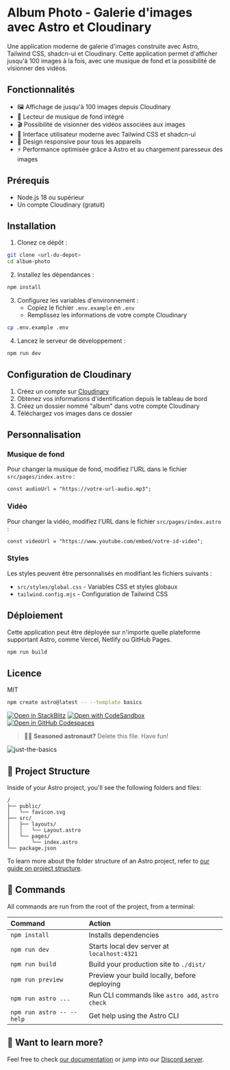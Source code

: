 # Album Photo - Galerie d'images avec Astro et Cloudinary

Une application moderne de galerie d'images construite avec Astro, Tailwind CSS, shadcn-ui et Cloudinary. Cette application permet d'afficher jusqu'à 100 images à la fois, avec une musique de fond et la possibilité de visionner des vidéos.

## Fonctionnalités

- 🖼️ Affichage de jusqu'à 100 images depuis Cloudinary
- 🎵 Lecteur de musique de fond intégré
- 🎬 Possibilité de visionner des vidéos associées aux images
- 🎨 Interface utilisateur moderne avec Tailwind CSS et shadcn-ui
- 📱 Design responsive pour tous les appareils
- ⚡ Performance optimisée grâce à Astro et au chargement paresseux des images

## Prérequis

- Node.js 18 ou supérieur
- Un compte Cloudinary (gratuit)

## Installation

1. Clonez ce dépôt :
```bash
git clone <url-du-depot>
cd album-photo
```

2. Installez les dépendances :
```bash
npm install
```

3. Configurez les variables d'environnement :
   - Copiez le fichier `.env.example` en `.env`
   - Remplissez les informations de votre compte Cloudinary

```bash
cp .env.example .env
```

4. Lancez le serveur de développement :
```bash
npm run dev
```

## Configuration de Cloudinary

1. Créez un compte sur [Cloudinary](https://cloudinary.com/)
2. Obtenez vos informations d'identification depuis le tableau de bord
3. Créez un dossier nommé "album" dans votre compte Cloudinary
4. Téléchargez vos images dans ce dossier

## Personnalisation

### Musique de fond

Pour changer la musique de fond, modifiez l'URL dans le fichier `src/pages/index.astro` :

```astro
const audioUrl = "https://votre-url-audio.mp3";
```

### Vidéo

Pour changer la vidéo, modifiez l'URL dans le fichier `src/pages/index.astro` :

```astro
const videoUrl = "https://www.youtube.com/embed/votre-id-video";
```

### Styles

Les styles peuvent être personnalisés en modifiant les fichiers suivants :
- `src/styles/global.css` - Variables CSS et styles globaux
- `tailwind.config.mjs` - Configuration de Tailwind CSS

## Déploiement

Cette application peut être déployée sur n'importe quelle plateforme supportant Astro, comme Vercel, Netlify ou GitHub Pages.

```bash
npm run build
```

## Licence

MIT

```sh
npm create astro@latest -- --template basics
```

[![Open in StackBlitz](https://developer.stackblitz.com/img/open_in_stackblitz.svg)](https://stackblitz.com/github/withastro/astro/tree/latest/examples/basics)
[![Open with CodeSandbox](https://assets.codesandbox.io/github/button-edit-lime.svg)](https://codesandbox.io/p/sandbox/github/withastro/astro/tree/latest/examples/basics)
[![Open in GitHub Codespaces](https://github.com/codespaces/badge.svg)](https://codespaces.new/withastro/astro?devcontainer_path=.devcontainer/basics/devcontainer.json)

> 🧑‍🚀 **Seasoned astronaut?** Delete this file. Have fun!

![just-the-basics](https://github.com/withastro/astro/assets/2244813/a0a5533c-a856-4198-8470-2d67b1d7c554)

## 🚀 Project Structure

Inside of your Astro project, you'll see the following folders and files:

```text
/
├── public/
│   └── favicon.svg
├── src/
│   ├── layouts/
│   │   └── Layout.astro
│   └── pages/
│       └── index.astro
└── package.json
```

To learn more about the folder structure of an Astro project, refer to [our guide on project structure](https://docs.astro.build/en/basics/project-structure/).

## 🧞 Commands

All commands are run from the root of the project, from a terminal:

| Command                   | Action                                           |
| :------------------------ | :----------------------------------------------- |
| `npm install`             | Installs dependencies                            |
| `npm run dev`             | Starts local dev server at `localhost:4321`      |
| `npm run build`           | Build your production site to `./dist/`          |
| `npm run preview`         | Preview your build locally, before deploying     |
| `npm run astro ...`       | Run CLI commands like `astro add`, `astro check` |
| `npm run astro -- --help` | Get help using the Astro CLI                     |

## 👀 Want to learn more?

Feel free to check [our documentation](https://docs.astro.build) or jump into our [Discord server](https://astro.build/chat).
